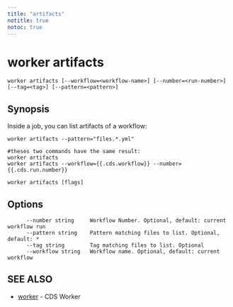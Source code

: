 ```yaml
---
title: "artifacts"
notitle: true
notoc: true
---
```

# worker artifacts

`worker artifacts [--workflow=<workflow-name>] [--number=<run-number>] [--tag=<tag>] [--pattern=<pattern>]`

## Synopsis


Inside a job, you can list artifacts of a workflow:

	worker artifacts --pattern="files.*.yml"

	#theses two commands have the same result:
	worker artifacts
	worker artifacts --workflow={{.cds.workflow}} --number={{.cds.run.number}}

		

```
worker artifacts [flags]
```

## Options

```
      --number string     Workflow Number. Optional, default: current workflow run
      --pattern string    Pattern matching files to list. Optional, default: *
      --tag string        Tag matching files to list. Optional
      --workflow string   Workflow name. Optional, default: current workflow
```

## SEE ALSO

* [worker](/docs/components/worker/worker/)	 - CDS Worker


